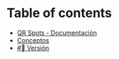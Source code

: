 # Table of contents

* [QR Spots - Documentación](README.md)
* [Conceptos](conceptos.md)
* [#⃣ Versión](version.md)
